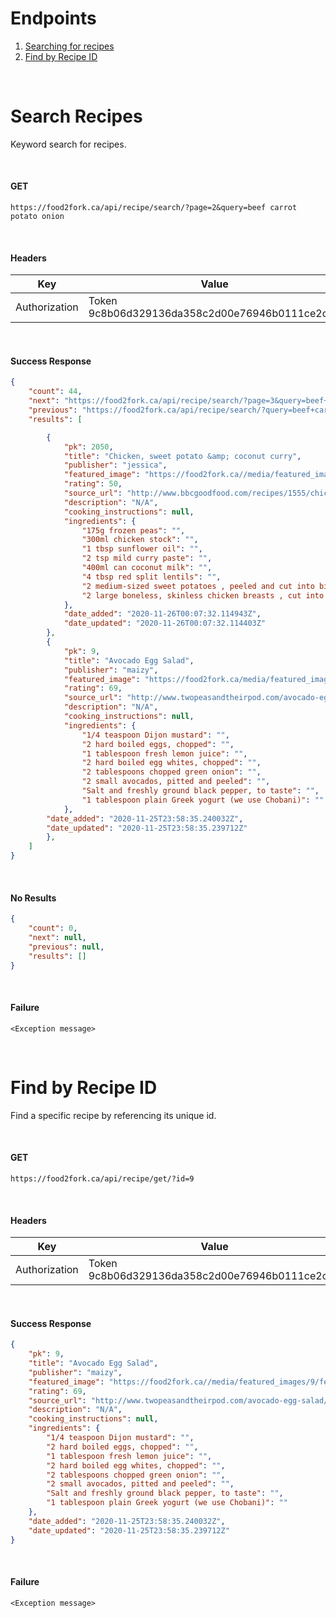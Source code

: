 # Endpoints
1. [Searching for recipes](#Search-Recipes)
1. [Find by Recipe ID](#Find-by-Recipe-ID)

<br>

# Search Recipes
Keyword search for recipes.

<br>

#### GET 
```
https://food2fork.ca/api/recipe/search/?page=2&query=beef carrot potato onion
```

<br>

#### Headers
| Key | Value |
|-----|-------|
| Authorization | Token 9c8b06d329136da358c2d00e76946b0111ce2c48|

<br>

#### Success Response
```json
{
    "count": 44,
    "next": "https://food2fork.ca/api/recipe/search/?page=3&query=beef+carrot+potato+onion",
    "previous": "https://food2fork.ca/api/recipe/search/?query=beef+carrot+potato+onion",
    "results": [

		{
			"pk": 2050,
			"title": "Chicken, sweet potato &amp; coconut curry",
			"publisher": "jessica",
			"featured_image": "https://food2fork.ca//media/featured_images/2050/featured_image.png",
			"rating": 50,
			"source_url": "http://www.bbcgoodfood.com/recipes/1555/chicken-sweet-potato-and-coconut-curry",
			"description": "N/A",
			"cooking_instructions": null,
			"ingredients": {
				"175g frozen peas": "",
				"300ml chicken stock": "",
				"1 tbsp sunflower oil": "",
				"2 tsp mild curry paste": "",
				"400ml can coconut milk": "",
				"4 tbsp red split lentils": "",
				"2 medium-sized sweet potatoes , peeled and cut into bite-size pieces": "",
				"2 large boneless, skinless chicken breasts , cut into bite-size pieces": ""
			},
			"date_added": "2020-11-26T00:07:32.114943Z",
			"date_updated": "2020-11-26T00:07:32.114403Z"
		},
		{
			"pk": 9,
			"title": "Avocado Egg Salad",
			"publisher": "maizy",
			"featured_image": "https://food2fork.ca/media/featured_images/9/featured_image.png",
			"rating": 69,
			"source_url": "http://www.twopeasandtheirpod.com/avocado-egg-salad/",
			"description": "N/A",
			"cooking_instructions": null,
			"ingredients": {
				"1/4 teaspoon Dijon mustard": "",
				"2 hard boiled eggs, chopped": "",
				"1 tablespoon fresh lemon juice": "",
				"2 hard boiled egg whites, chopped": "",
				"2 tablespoons chopped green onion": "",
				"2 small avocados, pitted and peeled": "",
				"Salt and freshly ground black pepper, to taste": "",
				"1 tablespoon plain Greek yogurt (we use Chobani)": ""
			},
		"date_added": "2020-11-25T23:58:35.240032Z",
		"date_updated": "2020-11-25T23:58:35.239712Z"
		},
	]
}
```

<br>

#### No Results
```json
{
    "count": 0,
    "next": null,
    "previous": null,
    "results": []
}
```

<br>

#### Failure
```
<Exception message>
```

<br>

# Find by Recipe ID
Find a specific recipe by referencing its unique id.

<br>

#### GET 
```
https://food2fork.ca/api/recipe/get/?id=9
```

<br>

#### Headers
| Key | Value |
|-----|-------|
| Authorization | Token 9c8b06d329136da358c2d00e76946b0111ce2c48|

<br>

#### Success Response
```json
{
    "pk": 9,
    "title": "Avocado Egg Salad",
    "publisher": "maizy",
    "featured_image": "https://food2fork.ca//media/featured_images/9/featured_image.png",
    "rating": 69,
    "source_url": "http://www.twopeasandtheirpod.com/avocado-egg-salad/",
    "description": "N/A",
    "cooking_instructions": null,
    "ingredients": {
        "1/4 teaspoon Dijon mustard": "",
        "2 hard boiled eggs, chopped": "",
        "1 tablespoon fresh lemon juice": "",
        "2 hard boiled egg whites, chopped": "",
        "2 tablespoons chopped green onion": "",
        "2 small avocados, pitted and peeled": "",
        "Salt and freshly ground black pepper, to taste": "",
        "1 tablespoon plain Greek yogurt (we use Chobani)": ""
    },
    "date_added": "2020-11-25T23:58:35.240032Z",
    "date_updated": "2020-11-25T23:58:35.239712Z"
}
```

<br>

#### Failure
```
<Exception message>
```


